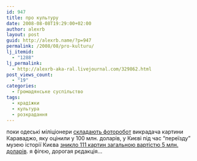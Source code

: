 ```yaml
---
id: 947
title: про культуру
date: 2008-08-08T19:29:00+02:00
author: alexrb
layout: post
guid: http://alexrb.name/?p=947
permalink: /2008/08/pro-kulturu/
lj_itemid:
  - "1288"
lj_permalink:
  - http://alexrb-aka-ral.livejournal.com/329862.html
post_views_count:
  - "19"
categories:
  - Громадянське суспільство
tags:
  - крадіжки
  - культура
  - розкрадання
---
```

поки одеські міліціонери [складають фоторобот](http://korrespondent.net/showbiz/545346) викрадача картини Караваджо, яку оцінили у 100 млн. доларів, у Києві під час &#8220;переїзду&#8221; музею історії Києва [зникло 111 картин загальною вартістю 5 млн. доларів](http://korrespondent.net/showbiz/547250). я фігєю, дорогая рєдакція&#8230;